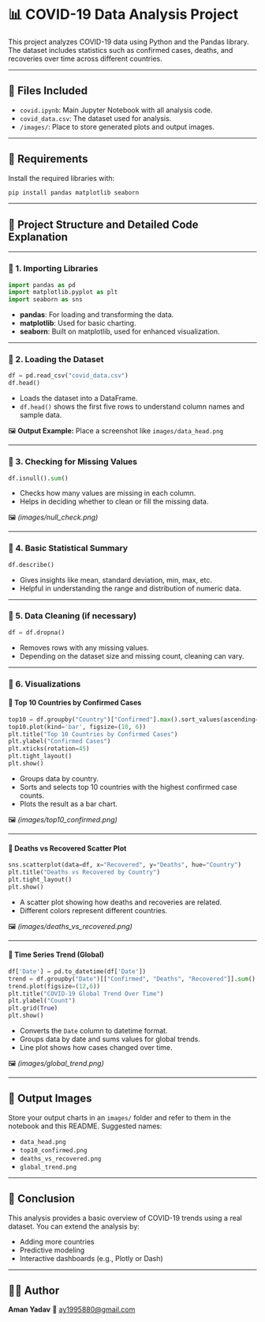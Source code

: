 # 📊 COVID-19 Data Analysis Project

This project analyzes COVID-19 data using Python and the Pandas library. The dataset includes statistics such as confirmed cases, deaths, and recoveries over time across different countries.

---

## 📁 Files Included

* `covid.ipynb`: Main Jupyter Notebook with all analysis code.
* `covid_data.csv`: The dataset used for analysis.
* `/images/`: Place to store generated plots and output images.

---

## 🧪 Requirements

Install the required libraries with:

```bash
pip install pandas matplotlib seaborn
```

---

## 📌 Project Structure and Detailed Code Explanation

---

### 📍 1. **Importing Libraries**

```python
import pandas as pd
import matplotlib.pyplot as plt
import seaborn as sns
```

* **pandas**: For loading and transforming the data.
* **matplotlib**: Used for basic charting.
* **seaborn**: Built on matplotlib, used for enhanced visualization.

---

### 📍 2. **Loading the Dataset**

```python
df = pd.read_csv("covid_data.csv")
df.head()
```

* Loads the dataset into a DataFrame.
* `df.head()` shows the first five rows to understand column names and sample data.

🖼️ **Output Example:** Place a screenshot like `images/data_head.png`

---

### 📍 3. **Checking for Missing Values**

```python
df.isnull().sum()
```

* Checks how many values are missing in each column.
* Helps in deciding whether to clean or fill the missing data.

🖼️ *(images/null\_check.png)*

---

### 📍 4. **Basic Statistical Summary**

```python
df.describe()
```

* Gives insights like mean, standard deviation, min, max, etc.
* Helpful in understanding the range and distribution of numeric data.

---

### 📍 5. **Data Cleaning (if necessary)**

```python
df = df.dropna()
```

* Removes rows with any missing values.
* Depending on the dataset size and missing count, cleaning can vary.

---

### 📍 6. **Visualizations**

#### 🔹 Top 10 Countries by Confirmed Cases

```python
top10 = df.groupby("Country")["Confirmed"].max().sort_values(ascending=False).head(10)
top10.plot(kind='bar', figsize=(10, 6))
plt.title("Top 10 Countries by Confirmed Cases")
plt.ylabel("Confirmed Cases")
plt.xticks(rotation=45)
plt.tight_layout()
plt.show()
```

* Groups data by country.
* Sorts and selects top 10 countries with the highest confirmed case counts.
* Plots the result as a bar chart.

🖼️ *(images/top10\_confirmed.png)*

---

#### 🔹 Deaths vs Recovered Scatter Plot

```python
sns.scatterplot(data=df, x="Recovered", y="Deaths", hue="Country")
plt.title("Deaths vs Recovered by Country")
plt.tight_layout()
plt.show()
```

* A scatter plot showing how deaths and recoveries are related.
* Different colors represent different countries.

🖼️ *(images/deaths\_vs\_recovered.png)*

---

#### 🔹 Time Series Trend (Global)

```python
df['Date'] = pd.to_datetime(df['Date'])
trend = df.groupby("Date")[["Confirmed", "Deaths", "Recovered"]].sum()
trend.plot(figsize=(12,6))
plt.title("COVID-19 Global Trend Over Time")
plt.ylabel("Count")
plt.grid(True)
plt.show()
```

* Converts the `Date` column to datetime format.
* Groups data by date and sums values for global trends.
* Line plot shows how cases changed over time.

🖼️ *(images/global\_trend.png)*

---

## 📂 Output Images

Store your output charts in an `images/` folder and refer to them in the notebook and this README. Suggested names:

* `data_head.png`
* `top10_confirmed.png`
* `deaths_vs_recovered.png`
* `global_trend.png`

---

## 📌 Conclusion

This analysis provides a basic overview of COVID-19 trends using a real dataset. You can extend the analysis by:

* Adding more countries
* Predictive modeling
* Interactive dashboards (e.g., Plotly or Dash)

---

## 🧑‍💻 Author

**Aman Yadav**
📧 [ay1995880@gmail.com](mailto:ay1995880@gmail.com)
